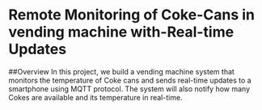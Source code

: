 # Remote Monitoring of Coke-Cans in vending machine with-Real-time Updates

##Overview
In this project, we build a vending machine system that monitors the temperature of Coke cans and sends real-time updates to a smartphone using MQTT protocol. The system will also notify how many Cokes are available and its temperature in real-time.
